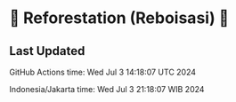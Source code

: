 
# 🌳 Reforestation (Reboisasi) 🌲

## Last Updated

GitHub Actions time: Wed Jul  3 14:18:07 UTC 2024

Indonesia/Jakarta time: Wed Jul  3 21:18:07 WIB 2024
